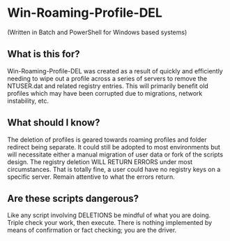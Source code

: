 # Win-Roaming-Profile-DEL
(Written in Batch and PowerShell for Windows based systems)

## What is this for?
Win-Roaming-Profile-DEL was created as a result of quickly and efficiently needing to wipe out a profile across a series of servers to remove the NTUSER.dat and related registry entries.
This will primarily benefit old profiles which may have been corrupted due to migrations, network instability, etc.

## What should I know?
The deletion of profiles is geared towards roaming profiles and folder redirect being separate. It could still be adopted to most environments but will necessitate either a manual migration of user data or fork of the scripts design.
The registry deletion WILL RETURN ERRORS under most circumstances. That is totally fine, a user could have no registry keys on a specific server. Remain attentive to what the errors return.

## Are these scripts dangerous?
Like any script involving DELETIONS be mindful of what you are doing. Triple check your work, then execute. There is nothing implemented by means of confirmation or fact checking; you are the driver.